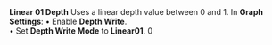 <tr>
<td><strong>Linear 01 Depth</strong></td>
<td>Uses a linear depth value between 0 and 1.</td>
<td>In <strong>Graph Settings</strong>:
&#8226; Enable <strong>Depth Write</strong>.<br/>&#8226; Set <strong>Depth Write Mode</strong> to <strong>Linear01</strong>.</td>
<td>0</td>
</tr>


